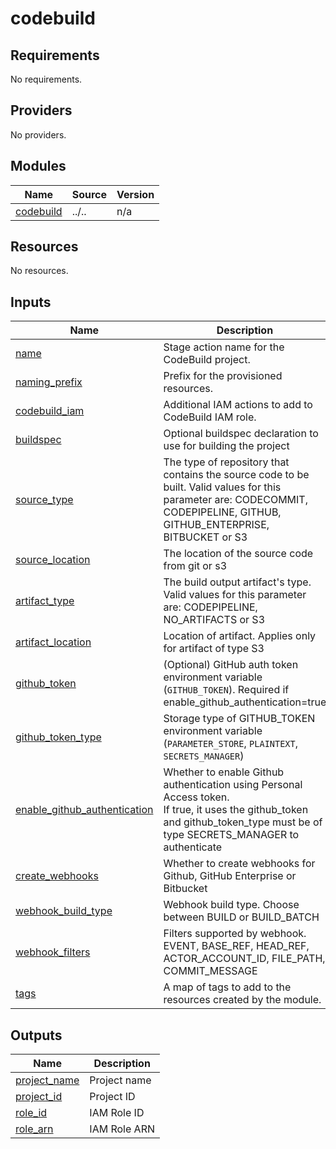 # codebuild

<!-- BEGINNING OF PRE-COMMIT-TERRAFORM DOCS HOOK -->
## Requirements

No requirements.

## Providers

No providers.

## Modules

| Name | Source | Version |
|------|--------|---------|
| <a name="module_codebuild"></a> [codebuild](#module\_codebuild) | ../.. | n/a |

## Resources

No resources.

## Inputs

| Name | Description | Type | Default | Required |
|------|-------------|------|---------|:--------:|
| <a name="input_name"></a> [name](#input\_name) | Stage action name for the CodeBuild project. | `string` | `"build"` | no |
| <a name="input_naming_prefix"></a> [naming\_prefix](#input\_naming\_prefix) | Prefix for the provisioned resources. | `string` | `"platform"` | no |
| <a name="input_codebuild_iam"></a> [codebuild\_iam](#input\_codebuild\_iam) | Additional IAM actions to add to CodeBuild IAM role. | `string` | `null` | no |
| <a name="input_buildspec"></a> [buildspec](#input\_buildspec) | Optional buildspec declaration to use for building the project | `string` | `""` | no |
| <a name="input_source_type"></a> [source\_type](#input\_source\_type) | The type of repository that contains the source code to be built. Valid values for this parameter are: CODECOMMIT, CODEPIPELINE, GITHUB, GITHUB\_ENTERPRISE, BITBUCKET or S3 | `string` | `"CODEPIPELINE"` | no |
| <a name="input_source_location"></a> [source\_location](#input\_source\_location) | The location of the source code from git or s3 | `string` | `""` | no |
| <a name="input_artifact_type"></a> [artifact\_type](#input\_artifact\_type) | The build output artifact's type. Valid values for this parameter are: CODEPIPELINE, NO\_ARTIFACTS or S3 | `string` | `"CODEPIPELINE"` | no |
| <a name="input_artifact_location"></a> [artifact\_location](#input\_artifact\_location) | Location of artifact. Applies only for artifact of type S3 | `string` | `""` | no |
| <a name="input_github_token"></a> [github\_token](#input\_github\_token) | (Optional) GitHub auth token environment variable (`GITHUB_TOKEN`). Required if enable\_github\_authentication=true | `string` | `""` | no |
| <a name="input_github_token_type"></a> [github\_token\_type](#input\_github\_token\_type) | Storage type of GITHUB\_TOKEN environment variable (`PARAMETER_STORE`, `PLAINTEXT`, `SECRETS_MANAGER`) | `string` | `"SECRETS_MANAGER"` | no |
| <a name="input_enable_github_authentication"></a> [enable\_github\_authentication](#input\_enable\_github\_authentication) | Whether to enable Github authentication using Personal Access token.<br>    If true, it uses the github\_token  and github\_token\_type must be of type SECRETS\_MANAGER to authenticate | `bool` | `false` | no |
| <a name="input_create_webhooks"></a> [create\_webhooks](#input\_create\_webhooks) | Whether to create webhooks for Github, GitHub Enterprise or Bitbucket | `bool` | `false` | no |
| <a name="input_webhook_build_type"></a> [webhook\_build\_type](#input\_webhook\_build\_type) | Webhook build type. Choose between BUILD or BUILD\_BATCH | `string` | `"BUILD"` | no |
| <a name="input_webhook_filters"></a> [webhook\_filters](#input\_webhook\_filters) | Filters supported by webhook. EVENT, BASE\_REF, HEAD\_REF, ACTOR\_ACCOUNT\_ID, FILE\_PATH, COMMIT\_MESSAGE | `map(string)` | `{}` | no |
| <a name="input_tags"></a> [tags](#input\_tags) | A map of tags to add to the resources created by the module. | `map(string)` | `{}` | no |

## Outputs

| Name | Description |
|------|-------------|
| <a name="output_project_name"></a> [project\_name](#output\_project\_name) | Project name |
| <a name="output_project_id"></a> [project\_id](#output\_project\_id) | Project ID |
| <a name="output_role_id"></a> [role\_id](#output\_role\_id) | IAM Role ID |
| <a name="output_role_arn"></a> [role\_arn](#output\_role\_arn) | IAM Role ARN |
<!-- END OF PRE-COMMIT-TERRAFORM DOCS HOOK -->
